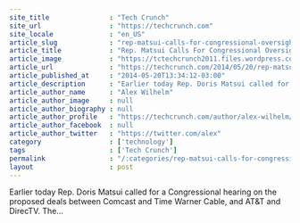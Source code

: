 ```yaml
---
site_title               : "Tech Crunch"
site_url                 : "https://techcrunch.com"
site_locale              : "en_US"
article_slug             : "rep-matsui-calls-for-congressional-oversight-of-at-t-and-comcast-deals"
article_title            : "Rep. Matsui Calls For Congressional Oversight Of AT&T And Comcast Deals"
article_image            : "https://tctechcrunch2011.files.wordpress.com/2014/05/screen-shot-2014-05-20-at-1-25-52-pm1.png?w=764&h=400&crop=1"
article_url              : "https://techcrunch.com/2014/05/20/rep-matsui-calls-for-congressional-oversight-of-att-and-comcast-deals/"
article_published_at     : "2014-05-20T13:34:12-03:00"
article_description      : "Earlier today Rep. Doris Matsui called for a Congressional hearing on the proposed deals between Comcast and Time Warner Cable, and AT&T and DirecTV. The..."
article_author_name      : "Alex Wilhelm"
article_author_image     : null
article_author_biography : null
article_author_profile   : "https://techcrunch.com/author/alex-wilhelm/"
article_author_facebook  : null
article_author_twitter   : "https://twitter.com/alex"
category                 : ['technology']
tags                     : ['Tech Crunch']
permalink                : "/:categories/rep-matsui-calls-for-congressional-oversight-of-at-t-and-comcast-deals/"
layout                   : post
---
```


Earlier today Rep. Doris Matsui called for a Congressional hearing on the proposed deals between Comcast and Time Warner Cable, and AT&T and DirecTV. The...
